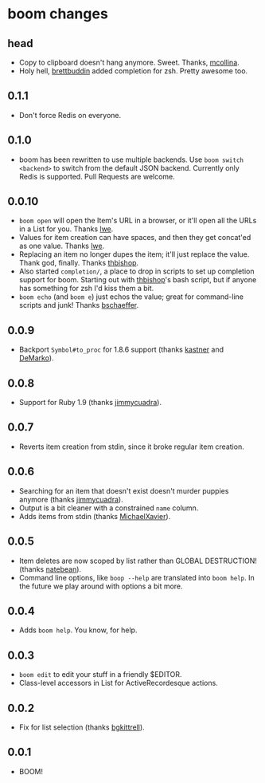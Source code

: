 # boom changes

## head
- Copy to clipboard doesn't hang anymore. Sweet. Thanks,
  [mcollina](https://github.com/mcollina).
- Holy hell, [brettbuddin](https://github.com/brettbuddin) added completion for
  zsh. Pretty awesome too.

## 0.1.1
- Don't force Redis on everyone.

## 0.1.0
- boom has been rewritten to use multiple backends. Use `boom switch <backend>`
  to switch from the default JSON backend. Currently only Redis is supported.
  Pull Requests are welcome.

## 0.0.10
- `boom open` will open the Item's URL in a browser, or it'll open all the URLs
  in a List for you. Thanks [lwe](https://github.com/lwe).
- Values for item creation can have spaces, and then they get concat'ed as one
  value. Thanks [lwe](https://github.com/lwe).
- Replacing an item no longer dupes the item; it'll just replace the value.
  Thank god, finally. Thanks [thbishop](https://github.com/thbishop).
- Also started `completion/`, a place to drop in scripts to set up completion
  support for boom. Starting out with [thbishop](https://github.com/thbishop)'s
  bash script, but if anyone has something for zsh I'd kiss them a bit.
- `boom echo` (and `boom e`) just echos the value; great for command-line
   scripts and junk! Thanks [bschaeffer](https://github.com/bschaeffer).

## 0.0.9
- Backport `Symbol#to_proc` for 1.8.6 support (thanks
  [kastner](https://github.com/kastner) and
  [DeMarko](https://github.com/DeMarko)).

## 0.0.8
- Support for Ruby 1.9 (thanks [jimmycuadra](https://github.com/jimmycuadra)).

## 0.0.7
- Reverts item creation from stdin, since it broke regular item creation.

## 0.0.6
- Searching for an item that doesn't exist doesn't murder puppies anymore
  (thanks [jimmycuadra](https://github.com/jimmycuadra)).
- Output is a bit cleaner with a constrained `name` column.
- Adds items from stdin (thanks
  [MichaelXavier](https://github.com/MichaelXavier)).

## 0.0.5
- Item deletes are now scoped by list rather than GLOBAL DESTRUCTION! (thanks
  [natebean](https://github.com/natebean)).
- Command line options, like `boop --help` are translated into `boom help`. In
  the future we play around with options a bit more.

## 0.0.4
- Adds `boom help`. You know, for help.

## 0.0.3
- `boom edit` to edit your stuff in a friendly $EDITOR.
- Class-level accessors in List for ActiveRecordesque actions.

## 0.0.2
- Fix for list selection (thanks [bgkittrell](https://github.com/bgkittrell)).

## 0.0.1
- BOOM!

